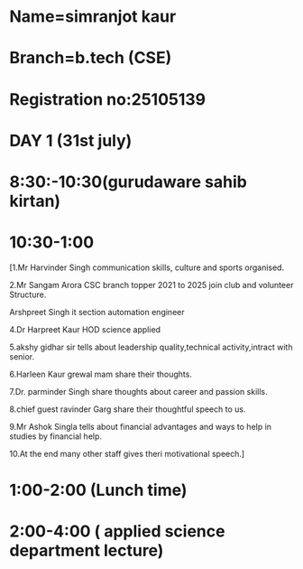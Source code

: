 # Name=simranjot kaur

# Branch=b.tech (CSE)

# Registration no:25105139

# DAY 1 (31st july)

# 8:30:-10:30(gurudaware sahib kirtan)

# 10:30-1:00

[1.Mr Harvinder Singh communication skills, culture and sports organised.

2.Mr Sangam Arora CSC branch topper 2021 to 2025 join club and volunteer Structure.

Arshpreet Singh it section automation engineer

4.Dr Harpreet Kaur HOD science applied

5.akshy gidhar sir tells about leadership quality,technical activity,intract with senior.

6.Harleen Kaur grewal mam share their thoughts.

7.Dr. parminder Singh share thoughts about career and passion skills.

8.chief guest ravinder Garg share their thoughtful speech to us.

9.Mr Ashok Singla tells about financial advantages and ways to help in studies by financial help.

10.At the end many other staff gives theri motivational speech.]

# 1:00-2:00 (Lunch time)

# 2:00-4:00 ( applied science department lecture)

